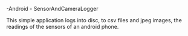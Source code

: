 -Android - SensorAndCameraLogger

This simple application logs into disc, to csv files and jpeg images, the readings of the sensors of an android phone.
